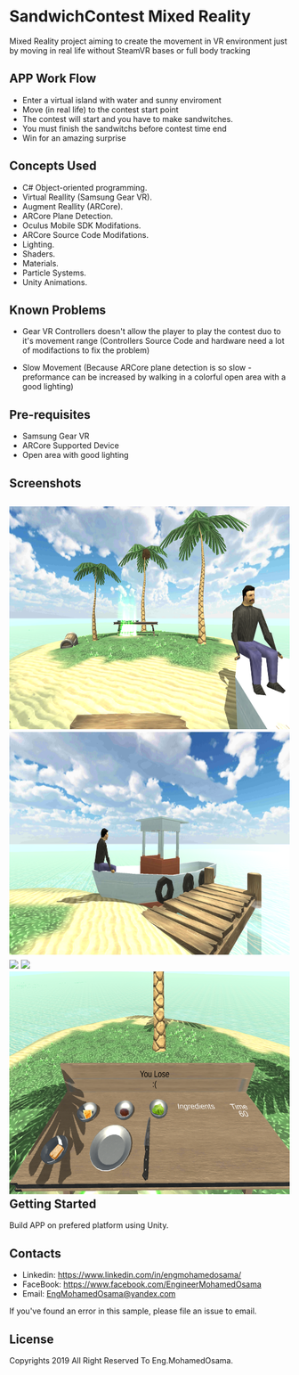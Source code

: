 # SandwichContest Mixed Reality
Mixed Reality project aiming to create the movement in VR environment 
just by moving in real life without SteamVR bases or full body tracking 

APP Work Flow
---------------
* Enter a virtual island with water and sunny enviroment  
* Move (in real life) to the contest start point
* The contest will start and you have to make sandwitches.
* You must finish the sandwitchs before contest time end
* Win for an amazing surprise

Concepts Used
---------------
* C# Object-oriented programming.
* Virtual Reallity (Samsung Gear VR).
* Augment Reallity (ARCore).
* ARCore Plane Detection.
* Oculus Mobile SDK Modifations.
* ARCore Source Code Modifations.
* Lighting.
* Shaders.
* Materials.
* Particle Systems.
* Unity Animations.

Known Problems
--------------

- Gear VR Controllers doesn't allow the player to play the contest duo to it's movement range
(Controllers Source Code and hardware need a lot of modifactions to fix the problem)

- Slow Movement 
(Because ARCore plane detection is so slow - preformance can be increased by walking in a colorful open area with a good lighting)

Pre-requisites
--------------

- Samsung Gear VR
- ARCore Supported Device
- Open area with good lighting

Screenshots
-------------

<img src="Island.png" height="400"/> <img src="SideLook.png" height="400" /> <img src="Table.png" height="400"/> <img src="Win.png" height="400"/>  <img src="screenshots/Lose.png" height="400"/>  
Getting Started
---------------

Build APP on prefered platform using Unity.

Contacts
-------

- Linkedin: https://www.linkedin.com/in/engmohamedosama/
- FaceBook: https://www.facebook.com/EngineerMohamedOsama
- Email: EngMohamedOsama@yandex.com

If you've found an error in this sample, please file an issue to email.

License
-------

Copyrights 2019 All Right Reserved To Eng.MohamedOsama.

